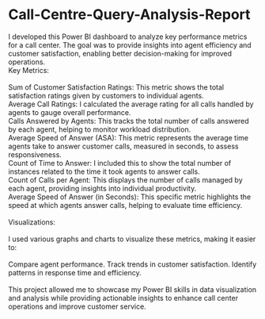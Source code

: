 # Call-Centre-Query-Analysis-Report
I developed this Power BI dashboard to analyze key performance metrics for a call center. The goal was to provide insights into agent efficiency and customer satisfaction, enabling better decision-making for improved operations.
<br>
Key Metrics:
<br>
<br>
Sum of Customer Satisfaction Ratings: This metric shows the total satisfaction ratings given by customers to individual agents.
<br>
Average Call Ratings: I calculated the average rating for all calls handled by agents to gauge overall performance.
<br>
Calls Answered by Agents: This tracks the total number of calls answered by each agent, helping to monitor workload distribution.
<br>
Average Speed of Answer (ASA): This metric represents the average time agents take to answer customer calls, measured in seconds, to assess responsiveness.
<br>
Count of Time to Answer: I included this to show the total number of instances related to the time it took agents to answer calls.
<br>
Count of Calls per Agent: This displays the number of calls managed by each agent, providing insights into individual productivity.
<br>
Average Speed of Answer (in Seconds): This specific metric highlights the speed at which agents answer calls, helping to evaluate time efficiency.
<br>
<br>
Visualizations:
<br>
<br>
I used various graphs and charts to visualize these metrics, making it easier to:
<br>
<br>
Compare agent performance.
Track trends in customer satisfaction.
Identify patterns in response time and efficiency.
<br>
<br>
This project allowed me to showcase my Power BI skills in data visualization and analysis while providing actionable insights to enhance call center operations and improve customer service.
